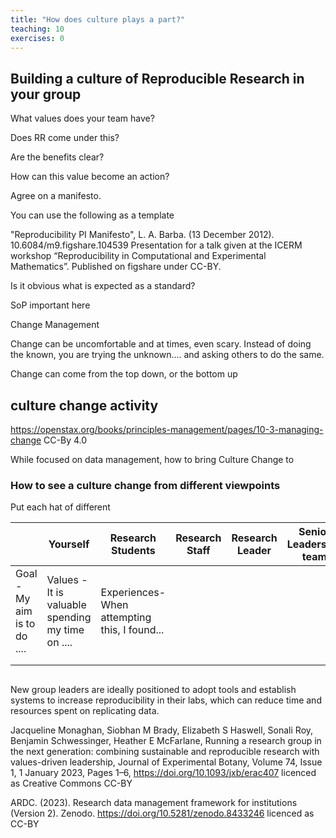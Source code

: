 ```yaml
---
title: "How does culture plays a part?"
teaching: 10
exercises: 0
---
```


## Building a culture of Reproducible Research in your group

What values does your team have?

Does RR come under this? 

Are the benefits clear?

How can this value become an action?

Agree on a manifesto.

You can use the following as a template

"Reproducibility PI Manifesto", L. A. Barba. (13 December 2012). 10.6084/m9.figshare.104539
Presentation for a talk given at the ICERM workshop “Reproducibility in Computational and Experimental Mathematics”. Published on figshare under CC-BY.



Is it obvious what is expected as a standard?

SoP important here



Change Management

Change can be uncomfortable and at times, even scary. Instead of doing the known, you are trying the unknown.... and asking others to do the same.

Change can come from the top down, or the bottom up

## culture change activity

https://openstax.org/books/principles-management/pages/10-3-managing-change
CC-By 4.0

While focused on data management, how to bring Culture Change to



### How to see a culture change from different viewpoints

Put each hat of different 

<table>
<thead>
  <tr>
    <th></th>
    <th>Yourself</th>
    <th>Research Students</th>
    <th>Research Staff</th>
    <th>Research Leader</th>
    <th>Senior Leadership team</th>
  </tr>
</thead>
<tbody>
  <tr>
    <td>Goal - My aim is to do ....</td>
    <td>Values - It is valuable spending my time on ....</td>
    <td>Experiences- When attempting this, I found...</td>
  </tr>
  <tr>
    <td></td>
    <td></td>
    <td></td>
  </tr>
  <tr>
    <td></td>
    <td></td>
    <td></td>
  </tr>
</tbody>
</table>


## 

New group leaders are ideally positioned to adopt tools and establish systems to increase reproducibility in their labs, which can reduce time and resources spent on replicating data.

Jacqueline Monaghan, Siobhan M Brady, Elizabeth S Haswell, Sonali Roy, Benjamin Schwessinger, Heather E McFarlane, Running a research group in the next generation: combining sustainable and reproducible research with values-driven leadership, Journal of Experimental Botany, Volume 74, Issue 1, 1 January 2023, Pages 1–6, https://doi.org/10.1093/jxb/erac407 licenced as Creative Commons CC-BY

ARDC. (2023). Research data management framework for institutions (Version 2). Zenodo. https://doi.org/10.5281/zenodo.8433246 licenced as CC-BY